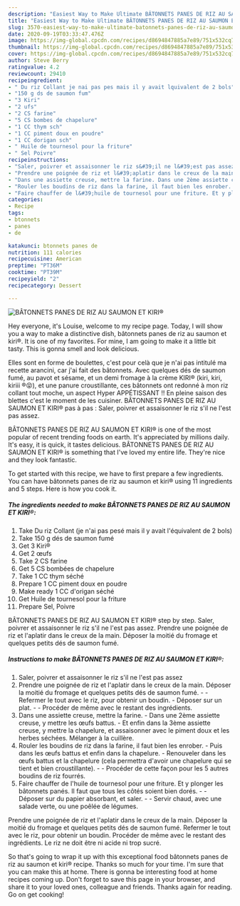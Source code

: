 ```yaml
---
description: "Easiest Way to Make Ultimate BÂTONNETS PANES DE RIZ AU SAUMON ET KIRI®"
title: "Easiest Way to Make Ultimate BÂTONNETS PANES DE RIZ AU SAUMON ET KIRI®"
slug: 3570-easiest-way-to-make-ultimate-batonnets-panes-de-riz-au-saumon-et-kiri
date: 2020-09-19T03:33:47.476Z
image: https://img-global.cpcdn.com/recipes/d8694847885a7e89/751x532cq70/batonnets-panes-de-riz-au-saumon-et-kiri-photo-principale-de-la-recette.jpg
thumbnail: https://img-global.cpcdn.com/recipes/d8694847885a7e89/751x532cq70/batonnets-panes-de-riz-au-saumon-et-kiri-photo-principale-de-la-recette.jpg
cover: https://img-global.cpcdn.com/recipes/d8694847885a7e89/751x532cq70/batonnets-panes-de-riz-au-saumon-et-kiri-photo-principale-de-la-recette.jpg
author: Steve Berry
ratingvalue: 4.2
reviewcount: 29410
recipeingredient:
- " Du riz Collant je nai pas pes mais il y avait lquivalent de 2 bols"
- "150 g ds de saumon fum"
- "3 Kiri"
- "2 ufs"
- "2 CS farine"
- "5 CS bombes de chapelure"
- "1 CC thym sch"
- "1 CC piment doux en poudre"
- "1 CC dorigan sch"
- " Huile de tournesol pour la friture"
- " Sel Poivre"
recipeinstructions:
- "Saler, poivrer et assaisonner le riz s&#39;il ne l&#39;est pas assez"
- "Prendre une poignée de riz et l&#39;aplatir dans le creux de la main. Déposer la moitié du fromage et quelques petits dés de saumon fumé.  Refermer le tout avec le riz, pour obtenir un boudin. Déposer sur un plat.  Procéder de même avec le restant des ingrédients."
- "Dans une assiette creuse, mettre la farine. Dans une 2ème assiette creuse, y mettre les œufs battus. Et enfin dans la 3ème assiette creuse, y mettre la chapelure, et assaisonner avec le piment doux et les herbes séchées. Mélanger à la cuillère."
- "Rouler les boudins de riz dans la farine, il faut bien les enrober. Puis dans les œufs battus et enfin dans la chapelure. Renouveler dans les œufs battus et la chapelure (cela permettra d&#39;avoir une chapelure qui se tient et bien croustillante).  Procéder de cette façon pour les 5 autres boudins de riz fourrés."
- "Faire chauffer de l&#39;huile de tournesol pour une friture. Et y plonger les bâtonnets panés. Il faut que tous les côtés soient bien dorés.  Déposer sur du papier absorbant, et saler.  Servir chaud, avec une salade verte, ou une poêlée de légumes."
categories:
- Recipe
tags:
- btonnets
- panes
- de

katakunci: btonnets panes de 
nutrition: 111 calories
recipecuisine: American
preptime: "PT36M"
cooktime: "PT39M"
recipeyield: "2"
recipecategory: Dessert

---
```



![BÂTONNETS PANES DE RIZ AU SAUMON ET KIRI®](https://img-global.cpcdn.com/recipes/d8694847885a7e89/751x532cq70/batonnets-panes-de-riz-au-saumon-et-kiri-photo-principale-de-la-recette.jpg)

Hey everyone, it's Louise, welcome to my recipe page. Today, I will show you a way to make a distinctive dish, bâtonnets panes de riz au saumon et kiri®. It is one of my favorites. For mine, I am going to make it a little bit tasty. This is gonna smell and look delicious.

Elles sont en forme de boulettes, c&#39;est pour celà que je n&#39;ai pas intitulé ma recette arancini, car j&#39;ai fait des bâtonnets. Avec quelques dés de saumon fumé, au pavot et sésame, et un demi fromage à la crème KIRI® (kiri, kiri, kiriii ®😝), et une panure croustillante, ces bâtonnets ont redonné à mon riz collant tout moche, un aspect Hyper APPÉTISSANT !! En pleine saison des blettes c&#39;est le moment de les cuisiner. BÂTONNETS PANES DE RIZ AU SAUMON ET KIRI® pas à pas : Saler, poivrer et assaisonner le riz s&#39;il ne l&#39;est pas assez.

BÂTONNETS PANES DE RIZ AU SAUMON ET KIRI® is one of the most popular of recent trending foods on earth. It's appreciated by millions daily. It's easy, it is quick, it tastes delicious. BÂTONNETS PANES DE RIZ AU SAUMON ET KIRI® is something that I've loved my entire life. They're nice and they look fantastic.


To get started with this recipe, we have to first prepare a few ingredients. You can have bâtonnets panes de riz au saumon et kiri® using 11 ingredients and 5 steps. Here is how you cook it.

<!--inarticleads1-->

##### The ingredients needed to make BÂTONNETS PANES DE RIZ AU SAUMON ET KIRI®:

1. Take  Du riz Collant (je n&#39;ai pas pesé mais il y avait l&#39;équivalent de 2 bols)
1. Take 150 g dés de saumon fumé
1. Get 3 Kiri®
1. Get 2 œufs
1. Take 2 CS farine
1. Get 5 CS bombées de chapelure
1. Take 1 CC thym séché
1. Prepare 1 CC piment doux en poudre
1. Make ready 1 CC d&#39;origan séché
1. Get  Huile de tournesol pour la friture
1. Prepare  Sel, Poivre


BÂTONNETS PANES DE RIZ AU SAUMON ET KIRI® step by step. Saler, poivrer et assaisonner le riz s&#39;il ne l&#39;est pas assez. Prendre une poignée de riz et l&#39;aplatir dans le creux de la main. Déposer la moitié du fromage et quelques petits dés de saumon fumé. 

<!--inarticleads2-->

##### Instructions to make BÂTONNETS PANES DE RIZ AU SAUMON ET KIRI®:

1. Saler, poivrer et assaisonner le riz s&#39;il ne l&#39;est pas assez
1. Prendre une poignée de riz et l&#39;aplatir dans le creux de la main. Déposer la moitié du fromage et quelques petits dés de saumon fumé. -  - Refermer le tout avec le riz, pour obtenir un boudin. - Déposer sur un plat. -  - Procéder de même avec le restant des ingrédients.
1. Dans une assiette creuse, mettre la farine. - Dans une 2ème assiette creuse, y mettre les œufs battus. - Et enfin dans la 3ème assiette creuse, y mettre la chapelure, et assaisonner avec le piment doux et les herbes séchées. Mélanger à la cuillère.
1. Rouler les boudins de riz dans la farine, il faut bien les enrober. - Puis dans les œufs battus et enfin dans la chapelure. - Renouveler dans les œufs battus et la chapelure (cela permettra d&#39;avoir une chapelure qui se tient et bien croustillante). -  - Procéder de cette façon pour les 5 autres boudins de riz fourrés.
1. Faire chauffer de l&#39;huile de tournesol pour une friture. Et y plonger les bâtonnets panés. Il faut que tous les côtés soient bien dorés. -  - Déposer sur du papier absorbant, et saler. -  - Servir chaud, avec une salade verte, ou une poêlée de légumes.


Prendre une poignée de riz et l&#39;aplatir dans le creux de la main. Déposer la moitié du fromage et quelques petits dés de saumon fumé. Refermer le tout avec le riz, pour obtenir un boudin. Procéder de même avec le restant des ingrédients. Le riz ne doit être ni acide ni trop sucré. 

So that's going to wrap it up with this exceptional food bâtonnets panes de riz au saumon et kiri® recipe. Thanks so much for your time. I'm sure that you can make this at home. There is gonna be interesting food at home recipes coming up. Don't forget to save this page in your browser, and share it to your loved ones, colleague and friends. Thanks again for reading. Go on get cooking!
